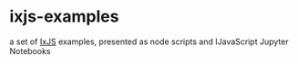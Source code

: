 # ixjs-examples

a set of [IxJS](https://github.com/ReactiveX/IxJS) examples, presented as node scripts and IJavaScript Jupyter Notebooks
